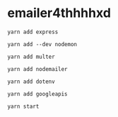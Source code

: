 # emailer4thhhhxd


```
yarn add express
```

```
yarn add --dev nodemon
```

```
yarn add multer
```

```
yarn add nodemailer
```

```
yarn add dotenv
```

```
yarn add googleapis
```

```
yarn start
```
